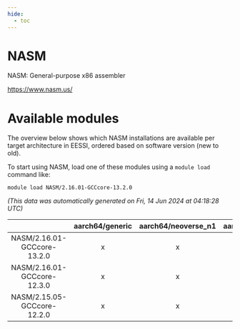 ```yaml
---
hide:
  - toc
---
```


NASM
====


NASM: General-purpose x86 assembler

https://www.nasm.us/
# Available modules


The overview below shows which NASM installations are available per target architecture in EESSI, ordered based on software version (new to old).

To start using NASM, load one of these modules using a `module load` command like:

```shell
module load NASM/2.16.01-GCCcore-13.2.0
```

*(This data was automatically generated on Fri, 14 Jun 2024 at 04:18:28 UTC)*  

| |aarch64/generic|aarch64/neoverse_n1|aarch64/neoverse_v1|x86_64/generic|x86_64/amd/zen2|x86_64/amd/zen3|x86_64/intel/haswell|x86_64/intel/skylake_avx512|
| :---: | :---: | :---: | :---: | :---: | :---: | :---: | :---: | :---: |
|NASM/2.16.01-GCCcore-13.2.0|x|x|x|x|x|x|x|x|
|NASM/2.16.01-GCCcore-12.3.0|x|x|x|x|x|x|x|x|
|NASM/2.15.05-GCCcore-12.2.0|x|x|x|x|x|x|x|x|
